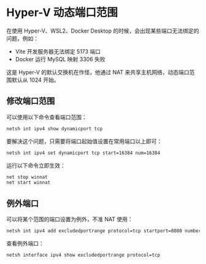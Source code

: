# Hyper-V 动态端口范围

在使用 Hyper-V、WSL2、Docker Desktop 的时候，会出现某些端口无法绑定的问题，例如：

- Vite 开发服务器无法绑定 5173 端口
- Docker 运行 MySQL 映射 3306 失败

这是 Hyper-V 的默认交换机在作怪，他通过 NAT 来共享主机网络，动态端口范围默认从 1024 开始。

## 修改端口范围

可以使用以下命令查看端口范围：

```bash
netsh int ipv4 show dynamicport tcp
```

要解决这个问题，只需要将端口起始值设置在常用端口以上即可：

```bash
netsh int ipv4 set dynamicport tcp start=16384 num=16384
```

运行以下命令立即生效：

```bash
net stop winnat
net start winnat
```

## 例外端口

可以将某个范围的端口设置为例外，不准 NAT 使用：

```bash
netsh int ipv4 add excludedportrange protocol=tcp startport=8080 numberofports=1
```

查看例外端口：

```bash
netsh interface ipv4 show excludedportrange protocol=tcp
```
